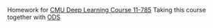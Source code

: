 Homework for [CMU Deep Learning Course 11-785](http://deeplearning.cs.cmu.edu/)
Taking this course together with [ODS](https://dlcmu.datagym.ru/)
